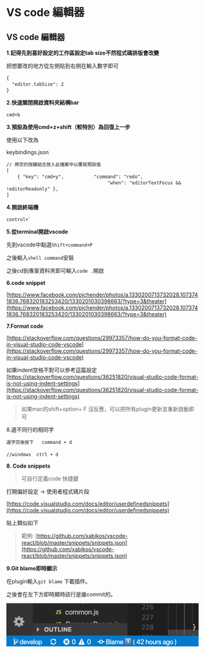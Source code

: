 # VS code 編輯器

## VS code 編輯器

**1.記得先到喜好設定的工作區設定tab size不然程式碼排版會改變**

把想要改的地方從左側貼到右側在輸入數字即可

```text
{
  "editor.tabSize": 2
}
```

**2.快速關閉開啟資料夾結構bar**

```text
cmd+b
```

**3.預設為使用cmd+z+shift（較特別）為回復上一步**

使用以下改為

keybindings.json

```text
// 將您的按鍵組合放入此檔案中以覆寫預設值
[
    { "key": "cmd+y",           "command": "redo",
                                     "when": "editorTextFocus && !editorReadonly" },
]
```

**4.開啟終端機**

```text
control+`
```

**5.從terminal開啟vscode**

先到vscode中點選`Shift+command+P`

之後輸入`shell command`安裝

之後cd到專案資料夾即可輸入`code .`開啟

**6.code snippet**

[https://www.facebook.com/pjchender/photos/a.1330200713732028.1073741836.768320183253420/1330201030398663/?type=3&theater](https://www.facebook.com/pjchender/photos/a.1330200713732028.1073741836.768320183253420/1330201030398663/?type=3&theater)

**7.Format code**

[https://stackoverflow.com/questions/29973357/how-do-you-format-code-in-visual-studio-code-vscode](https://stackoverflow.com/questions/29973357/how-do-you-format-code-in-visual-studio-code-vscode)

如果indent空格不對可以參考這篇設定[https://stackoverflow.com/questions/36251820/visual-studio-code-format-is-not-using-indent-settings](https://stackoverflow.com/questions/36251820/visual-studio-code-format-is-not-using-indent-settings)

> 如果mac的shift+option+ F 沒反應，可以把所有plugin更新並重新啟動即可

8.選不同行的相同字

```text
選字完後按下   command + d

//windows  ctrl + d
```

**8. Code snippets**

> 可自行定義code 快捷鍵

打開偏好設定 -&gt; 使用者程式碼片段

[https://code.visualstudio.com/docs/editor/userdefinedsnippets](https://code.visualstudio.com/docs/editor/userdefinedsnippets)

貼上類似如下

> 範例: [https://github.com/xabikos/vscode-react/blob/master/snippets/snippets.json](https://github.com/xabikos/vscode-react/blob/master/snippets/snippets.json)

**9.Git blame即時顯示**

在plugin輸入`git blame` 下載插件。

之後會在左下方即時顯時該行是誰commit的。

![](/assets/Screen%20Shot%202018-08-09%20at%2011.44.01%20AM.png)


